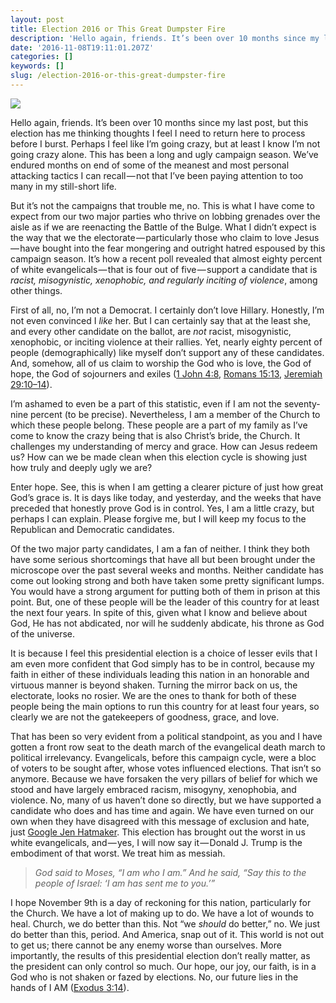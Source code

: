 ```yaml
---
layout: post
title: Election 2016 or This Great Dumpster Fire
description: 'Hello again, friends. It’s been over 10 months since my last post, but this election has me thinking thoughts I feel I need to return here…'
date: '2016-11-08T19:11:01.207Z'
categories: []
keywords: []
slug: /election-2016-or-this-great-dumpster-fire
---
```


![](https://images.unsplash.com/photo-1523761525159-56997b040b48?ixlib=rb-1.2.1&q=90&fm=jpg&crop=entropy&cs=tinysrgb&fit=max&ixid=eyJhcHBfaWQiOjExNzczfQ)

Hello again, friends. It’s been over 10 months since my last post, but this election has me thinking thoughts I feel I need to return here to process before I burst. Perhaps I feel like I’m going crazy, but at least I know I’m not going crazy alone. This has been a long and ugly campaign season. We’ve endured months on end of some of the meanest and most personal attacking tactics I can recall — not that I’ve been paying attention to too many in my still-short life.<!--more-->

But it’s not the campaigns that trouble me, no. This is what I have come to expect from our two major parties who thrive on lobbing grenades over the aisle as if we are reenacting the Battle of the Bulge. What I didn’t expect is the way that we the electorate — particularly those who claim to love Jesus — have bought into the fear mongering and outright hatred espoused by this campaign season. It’s how a recent poll revealed that almost eighty percent of white evangelicals — that is four out of five — support a candidate that is _racist, misogynistic, xenophobic, and regularly inciting of violence_, among other things.

First of all, no, I’m not a Democrat. I certainly don’t love Hillary. Honestly, I’m not even convinced I _like_ her. But I can certainly say that at the least she, and every other candidate on the ballot, are _not_ racist, misogynistic, xenophobic, or inciting violence at their rallies. Yet, nearly eighty percent of people (demographically) like myself don’t support any of these candidates. And, somehow, all of us claim to worship the God who is love, the God of hope, the God of sojourners and exiles ([1 John 4:8](https://www.biblegateway.com/passage/?search=1+john+4%3A8&version=ESV), [Romans 15:13](https://www.biblegateway.com/passage/?search=romans+15%3A13&version=ESV), [Jeremiah 29:10–14](https://www.biblegateway.com/passage/?search=jeremiah+29%3A10-14&version=ESV)).

I’m ashamed to even be a part of this statistic, even if I am not the seventy-nine percent (to be precise). Nevertheless, I am a member of the Church to which these people belong. These people are a part of my family as I’ve come to know the crazy being that is also Christ’s bride, the Church. It challenges my understanding of mercy and grace. How can Jesus redeem us? How can we be made clean when this election cycle is showing just how truly and deeply ugly we are?

Enter hope. See, this is when I am getting a clearer picture of just how great God’s grace is. It is days like today, and yesterday, and the weeks that have preceded that honestly prove God is in control. Yes, I am a little crazy, but perhaps I can explain. Please forgive me, but I will keep my focus to the Republican and Democratic candidates.

Of the two major party candidates, I am a fan of neither. I think they both have some serious shortcomings that have all but been brought under the microscope over the past several weeks and months. Neither candidate has come out looking strong and both have taken some pretty significant lumps. You would have a strong argument for putting both of them in prison at this point. But, one of these people will be the leader of this country for at least the next four years. In spite of this, given what I know and believe about God, He has not abdicated, nor will he suddenly abdicate, his throne as God of the universe.

It is because I feel this presidential election is a choice of lesser evils that I am even more confident that God simply has to be in control, because my faith in either of these individuals leading this nation in an honorable and virtuous manner is beyond shaken. Turning the mirror back on us, the electorate, looks no rosier. We are the ones to thank for both of these people being the main options to run this country for at least four years, so clearly we are not the gatekeepers of goodness, grace, and love.

That has been so very evident from a political standpoint, as you and I have gotten a front row seat to the death march of the evangelical death march to political irrelevancy. Evangelicals, before this campaign cycle, were a bloc of voters to be sought after, whose votes influenced elections. That isn’t so anymore. Because we have forsaken the very pillars of belief for which we stood and have largely embraced racism, misogyny, xenophobia, and violence. No, many of us haven’t done so directly, but we have supported a candidate who does and has time and again. We have even turned on our own when they have disagreed with this message of exclusion and hate, just [Google Jen Hatmaker](https://www.google.com/search?q=jen+hatmaker). This election has brought out the worst in us white evangelicals, and — yes, I will now say it — Donald J. Trump is the embodiment of that worst. We treat him as messiah.

> _God said to Moses, “I am who I am.” And he said, “Say this to the people of Israel: ‘I am has sent me to you.’”_

I hope November 9th is a day of reckoning for this nation, particularly for the Church. We have a lot of making up to do. We have a lot of wounds to heal. Church, we do better than this. Not “we _should_ do better,” no. We just do better than this, period. And America, snap out of it. This world is not out to get us; there cannot be any enemy worse than ourselves. More importantly, the results of this presidential election don’t really matter, as the president can only control so much. Our hope, our joy, our faith, is in a God who is not shaken or fazed by elections. No, our future lies in the hands of I AM ([Exodus 3:14](https://www.biblegateway.com/passage/?search=exodus+3%3A14&version=ESV)).